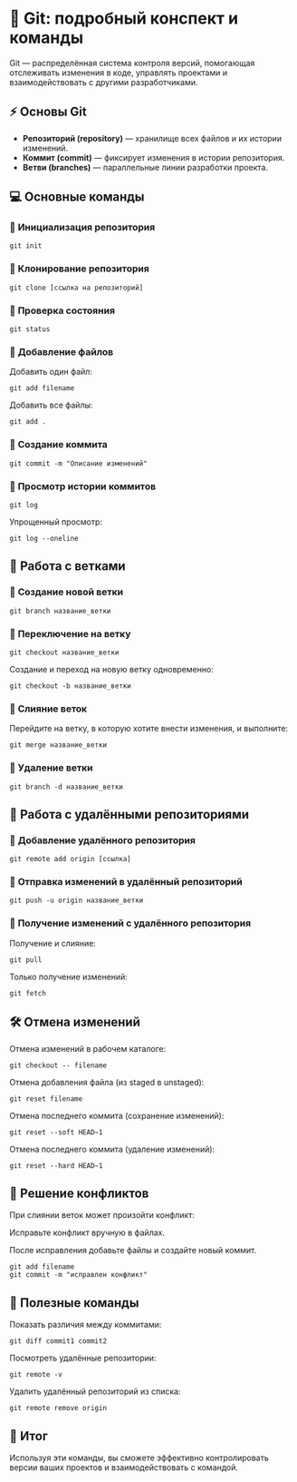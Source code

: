 # **🚀 Git: подробный конспект и команды**

Git — распределённая система контроля версий, помогающая отслеживать изменения в коде, управлять проектами и взаимодействовать с другими разработчиками.

## **⚡ Основы Git**

- **Репозиторий (repository)** — хранилище всех файлов и их истории изменений.
- **Коммит (commit)** — фиксирует изменения в истории репозитория.
- **Ветви (branches)** — параллельные линии разработки проекта.

## **💻 Основные команды**

### 🔹 **Инициализация репозитория**
```
git init
```
### 🔹 **Клонирование репозитория**
```
git clone [ссылка на репозиторий]
```
### 🔹 **Проверка состояния**
```
git status
```
### 🔹 **Добавление файлов**

Добавить один файл:
```
git add filename
```
Добавить все файлы:
```
git add .
```
### 🔹 **Создание коммита**
```
git commit -m "Описание изменений"
```
### 🔹 **Просмотр истории коммитов**
```
git log
```
Упрощенный просмотр:
```
git log --oneline
```
## 🔄 **Работа с ветками**

### 🔹 **Создание новой ветки**
```
git branch название_ветки
```
### 🔹 **Переключение на ветку**
```
git checkout название_ветки
```
Создание и переход на новую ветку одновременно:
```
git checkout -b название_ветки
```
### 🔹 **Слияние веток**

Перейдите на ветку, в которую хотите внести изменения, и выполните:
```
git merge название_ветки
```
### 🔹 **Удаление ветки**
```
git branch -d название_ветки
```
## **📡 Работа с удалёнными репозиториями**

### 🔹 **Добавление удалённого репозитория**
```
git remote add origin [ссылка]
```
### 🔹 **Отправка изменений в удалённый репозиторий**
```
git push -u origin название_ветки
```
### 🔹 **Получение изменений с удалённого репозитория**

Получение и слияние:
```
git pull
```
Только получение изменений:
```
git fetch
```
## 🛠️ **Отмена изменений**

Отмена изменений в рабочем каталоге:
```
git checkout -- filename
```
Отмена добавления файла (из staged в unstaged):
```
git reset filename
```
Отмена последнего коммита (сохранение изменений):
```
git reset --soft HEAD~1
```
Отмена последнего коммита (удаление изменений):
```
git reset --hard HEAD~1
```
## 🚨 **Решение конфликтов**

При слиянии веток может произойти конфликт:

Исправьте конфликт вручную в файлах.

После исправления добавьте файлы и создайте новый коммит.
```
git add filename
git commit -m "исправлен конфликт"
```
## 🧭 **Полезные команды**

Показать различия между коммитами:
```
git diff commit1 commit2
```
Посмотреть удалённые репозитории:
```
git remote -v
```
Удалить удалённый репозиторий из списка:
```
git remote remove origin
```
## 📌 **Итог**
Используя эти команды, вы сможете эффективно контролировать версии ваших проектов и взаимодействовать с командой.
